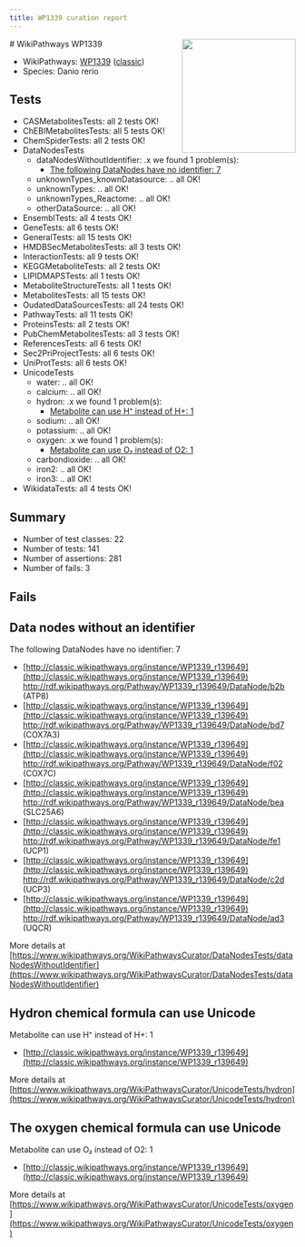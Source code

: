 ```yaml
---
title: WP1339 curation report
---
```


<img style="float: right; width: 200px" src="https://upload.wikimedia.org/wikipedia/commons/thumb/8/83/Wplogo_with_text_500.png/640px-Wplogo_with_text_500.png" />
# WikiPathways WP1339

* WikiPathways: [WP1339](https://wikipathways.org/pathways/WP1339) ([classic](https://classic.wikipathways.org/instance/WP1339))
* Species: Danio rerio
## Tests
* CASMetabolitesTests: all 2 tests OK!
* ChEBIMetabolitesTests: all 5 tests OK!
* ChemSpiderTests: all 2 tests OK!
* DataNodesTests
    * dataNodesWithoutIdentifier: .x we found 1 problem(s):
        * [The following DataNodes have no identifier: 7](#d2d32fa6)
    * unknownTypes_knownDatasource: .. all OK!
    * unknownTypes: .. all OK!
    * unknownTypes_Reactome: .. all OK!
    * otherDataSource: .. all OK!
* EnsemblTests: all 4 tests OK!
* GeneTests: all 6 tests OK!
* GeneralTests: all 15 tests OK!
* HMDBSecMetabolitesTests: all 3 tests OK!
* InteractionTests: all 9 tests OK!
* KEGGMetaboliteTests: all 2 tests OK!
* LIPIDMAPSTests: all 1 tests OK!
* MetaboliteStructureTests: all 1 tests OK!
* MetabolitesTests: all 15 tests OK!
* OudatedDataSourcesTests: all 24 tests OK!
* PathwayTests: all 11 tests OK!
* ProteinsTests: all 2 tests OK!
* PubChemMetabolitesTests: all 3 tests OK!
* ReferencesTests: all 6 tests OK!
* Sec2PriProjectTests: all 6 tests OK!
* UniProtTests: all 6 tests OK!
* UnicodeTests
    * water: .. all OK!
    * calcium: .. all OK!
    * hydron: .x we found 1 problem(s):
        * [Metabolite can use H⁺ instead of H+: 1](#484bab84)
    * sodium: .. all OK!
    * potassium: .. all OK!
    * oxygen: .x we found 1 problem(s):
        * [Metabolite can use O₂ instead of O2: 1](#a55ec885)
    * carbondioxide: .. all OK!
    * iron2: .. all OK!
    * iron3: .. all OK!
* WikidataTests: all 4 tests OK!


## Summary

* Number of test classes: 22
* Number of tests: 141
* Number of assertions: 281
* Number of fails: 3

## Fails

<a name="d2d32fa6" />

## Data nodes without an identifier

The following DataNodes have no identifier: 7

* [http://classic.wikipathways.org/instance/WP1339_r139649](http://classic.wikipathways.org/instance/WP1339_r139649) http://rdf.wikipathways.org/Pathway/WP1339_r139649/DataNode/b2b (ATP8)
* [http://classic.wikipathways.org/instance/WP1339_r139649](http://classic.wikipathways.org/instance/WP1339_r139649) http://rdf.wikipathways.org/Pathway/WP1339_r139649/DataNode/bd7 (COX7A3)
* [http://classic.wikipathways.org/instance/WP1339_r139649](http://classic.wikipathways.org/instance/WP1339_r139649) http://rdf.wikipathways.org/Pathway/WP1339_r139649/DataNode/f02 (COX7C)
* [http://classic.wikipathways.org/instance/WP1339_r139649](http://classic.wikipathways.org/instance/WP1339_r139649) http://rdf.wikipathways.org/Pathway/WP1339_r139649/DataNode/bea (SLC25A6)
* [http://classic.wikipathways.org/instance/WP1339_r139649](http://classic.wikipathways.org/instance/WP1339_r139649) http://rdf.wikipathways.org/Pathway/WP1339_r139649/DataNode/fe1 (UCP1)
* [http://classic.wikipathways.org/instance/WP1339_r139649](http://classic.wikipathways.org/instance/WP1339_r139649) http://rdf.wikipathways.org/Pathway/WP1339_r139649/DataNode/c2d (UCP3)
* [http://classic.wikipathways.org/instance/WP1339_r139649](http://classic.wikipathways.org/instance/WP1339_r139649) http://rdf.wikipathways.org/Pathway/WP1339_r139649/DataNode/ad3 (UQCR)


More details at [https://www.wikipathways.org/WikiPathwaysCurator/DataNodesTests/dataNodesWithoutIdentifier](https://www.wikipathways.org/WikiPathwaysCurator/DataNodesTests/dataNodesWithoutIdentifier)

<a name="484bab84" />

## Hydron chemical formula can use Unicode

Metabolite can use H⁺ instead of H+: 1

* [http://classic.wikipathways.org/instance/WP1339_r139649](http://classic.wikipathways.org/instance/WP1339_r139649)


More details at [https://www.wikipathways.org/WikiPathwaysCurator/UnicodeTests/hydron](https://www.wikipathways.org/WikiPathwaysCurator/UnicodeTests/hydron)

<a name="a55ec885" />

## The oxygen chemical formula can use Unicode

Metabolite can use O₂ instead of O2: 1

* [http://classic.wikipathways.org/instance/WP1339_r139649](http://classic.wikipathways.org/instance/WP1339_r139649)


More details at [https://www.wikipathways.org/WikiPathwaysCurator/UnicodeTests/oxygen](https://www.wikipathways.org/WikiPathwaysCurator/UnicodeTests/oxygen)


